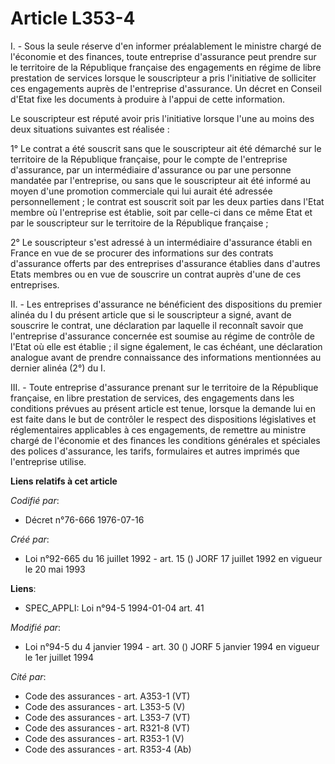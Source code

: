 # Article L353-4

I. - Sous la seule réserve d'en informer préalablement le ministre chargé de l'économie et des finances, toute entreprise
d'assurance peut prendre sur le territoire de la République française des engagements en régime de libre prestation de
services lorsque le souscripteur a pris l'initiative de solliciter ces engagements auprès de l'entreprise d'assurance. Un
décret en Conseil d'Etat fixe les documents à produire à l'appui de cette information.

Le souscripteur est réputé avoir pris l'initiative lorsque l'une au moins des deux situations suivantes est réalisée :

1° Le contrat a été souscrit sans que le souscripteur ait été démarché sur le territoire de la République française, pour le
compte de l'entreprise d'assurance, par un intermédiaire d'assurance ou par une personne mandatée par l'entreprise, ou sans
que le souscripteur ait été informé au moyen d'une promotion commerciale qui lui aurait été adressée personnellement ; le
contrat est souscrit soit par les deux parties dans l'Etat membre où l'entreprise est établie, soit par celle-ci dans ce même
Etat et par le souscripteur sur le territoire de la République française ;

2° Le souscripteur s'est adressé à un intermédiaire d'assurance établi en France en vue de se procurer des informations sur
des contrats d'assurance offerts par des entreprises d'assurance établies dans d'autres Etats membres ou en vue de souscrire
un contrat auprès d'une de ces entreprises.

II. - Les entreprises d'assurance ne bénéficient des dispositions du premier alinéa du I du présent article que si le
souscripteur a signé, avant de souscrire le contrat, une déclaration par laquelle il reconnaît savoir que l'entreprise
d'assurance concernée est soumise au régime de contrôle de l'Etat où elle est établie ; il signe également, le cas échéant,
une déclaration analogue avant de prendre connaissance des informations mentionnées au dernier alinéa (2°) du I.

III. - Toute entreprise d'assurance prenant sur le territoire de la République française, en libre prestation de services,
des engagements dans les conditions prévues au présent article est tenue, lorsque la demande lui en est faite dans le but de
contrôler le respect des dispositions législatives et réglementaires applicables à ces engagements, de remettre au ministre
chargé de l'économie et des finances les conditions générales et spéciales des polices d'assurance, les tarifs, formulaires
et autres imprimés que l'entreprise utilise.

**Liens relatifs à cet article**

_Codifié par_:

  - Décret n°76-666 1976-07-16

_Créé par_:

  - Loi n°92-665 du 16 juillet 1992 - art. 15 () JORF 17 juillet 1992 en vigueur le 20 mai 1993

**Liens**:

  - SPEC_APPLI: Loi n°94-5 1994-01-04 art. 41

_Modifié par_:

  - Loi n°94-5 du 4 janvier 1994 - art. 30 () JORF 5 janvier 1994 en vigueur le 1er juillet 1994

_Cité par_:

  - Code des assurances - art. A353-1 (VT)
  - Code des assurances - art. L353-5 (V)
  - Code des assurances - art. L353-7 (VT)
  - Code des assurances - art. R321-8 (VT)
  - Code des assurances - art. R353-1 (V)
  - Code des assurances - art. R353-4 (Ab)
